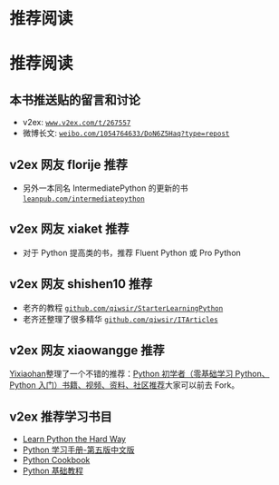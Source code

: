 # 推荐阅读

# 推荐阅读

## 本书推送贴的留言和讨论

*   v2ex: [`www.v2ex.com/t/267557`](http://www.v2ex.com/t/267557)
*   微博长文: [`weibo.com/1054764633/DoN6Z5Haq?type=repost`](http://weibo.com/1054764633/DoN6Z5Haq?type=repost)

## v2ex 网友 florije 推荐

*   另外一本同名 IntermediatePython 的更新的书 [`leanpub.com/intermediatepython`](https://leanpub.com/intermediatepython)

## v2ex 网友 xiaket 推荐

*   对于 Python 提高类的书，推荐 Fluent Python 或 Pro Python

## v2ex 网友 shishen10 推荐

*   老齐的教程 [`github.com/qiwsir/StarterLearningPython`](https://github.com/qiwsir/StarterLearningPython)
*   老齐还整理了很多精华 [`github.com/qiwsir/ITArticles`](https://github.com/qiwsir/ITArticles)

## v2ex 网友 xiaowangge 推荐

[Yixiaohan](https://github.com/Yixiaohan)整理了一个不错的推荐：[Python 初学者（零基础学习 Python、Python 入门）书籍、视频、资料、社区推荐](https://github.com/Yixiaohan/codeparkshare)大家可以前去 Fork。

## v2ex 推荐学习书目

*   [Learn Python the Hard Way](http://learn-python-the-hard-way-zh_cn-translation.readthedocs.org/en/1.0/)
*   [Python 学习手册-第五版中文版](https://www.gitbook.com/book/yulongjun/learning-python-in-chinese/details)
*   [Python Cookbook](http://python3-cookbook.readthedocs.org/zh_CN/latest/)
*   [Python 基础教程](https://book.douban.com/subject/4866934/)